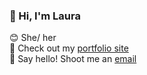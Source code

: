 ### 👋 Hi, I'm Laura 

:blush: She/ her<br>
:space_invader: Check out my <a href="hulleylm.github.io">portfolio site</a><br>
:speech_balloon: Say hello! Shoot me an <a href="mailto:hulleylm@gmail.com">email</a><br>
